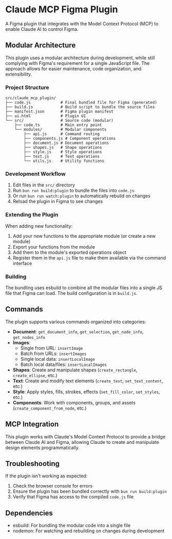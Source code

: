 # Claude MCP Figma Plugin

A Figma plugin that integrates with the Model Context Protocol (MCP) to enable Claude AI to control Figma.

## Modular Architecture

This plugin uses a modular architecture during development, while still complying with Figma's requirement for a single JavaScript file. The approach allows for easier maintenance, code organization, and extensibility.

### Project Structure

```
src/claude_mcp_plugin/
├── code.js             # Final bundled file for Figma (generated)
├── build.js            # Build script to bundle the source files
├── manifest.json       # Figma plugin manifest
├── ui.html             # Plugin UI
└── src/                # Source code (modular)
    ├── code.ts         # Main entry point
    └── modules/        # Modular components
        ├── api.js      # Command routing
        ├── components.js # Component operations
        ├── document.js # Document operations
        ├── shapes.js   # Shape operations
        ├── style.js    # Style operations
        ├── text.js     # Text operations
        └── utils.js    # Utility functions
```

### Development Workflow

1. Edit files in the `src/` directory
2. Run `bun run build:plugin` to bundle the files into `code.js`
3. Or run `bun run watch:plugin` to automatically rebuild on changes
4. Reload the plugin in Figma to see changes

### Extending the Plugin

When adding new functionality:

1. Add your new functions to the appropriate module (or create a new module)
2. Export your functions from the module
3. Add them to the module's exported operations object
4. Register them in the `api.js` file to make them available via the command interface

### Building

The bundling uses esbuild to combine all the modular files into a single JS file that Figma can load. The build configuration is in `build.js`.

## Commands

The plugin supports various commands organized into categories:

- **Document**: `get_document_info`, `get_selection`, `get_node_info`, `get_nodes_info`
- **Images**: 
  - Single from URL: `insertImage`
  - Batch from URLs: `insertImages`
  - Single local data: `insertLocalImage`
  - Batch local data/files: `insertLocalImages`
- **Shapes**: Create and manipulate shapes (`create_rectangle`, `create_ellipse`, etc.)
- **Text**: Create and modify text elements (`create_text`, `set_text_content`, etc.)
- **Style**: Apply styles, fills, strokes, effects (`set_fill_color`, `set_styles`, etc.)
- **Components**: Work with components, groups, and assets (`create_component_from_node`, etc.)

## MCP Integration

This plugin works with Claude's Model Context Protocol to provide a bridge between Claude AI and Figma, allowing Claude to create and manipulate design elements programmatically.

## Troubleshooting

If the plugin isn't working as expected:

1. Check the browser console for errors
2. Ensure the plugin has been bundled correctly with `bun run build:plugin`
3. Verify that Figma has access to the compiled `code.js` file

## Dependencies

- esbuild: For bundling the modular code into a single file
- nodemon: For watching and rebuilding on changes during development
